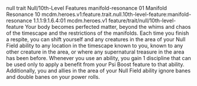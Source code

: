 <ability>
  <metadata>
    <class>null</class>
    <feature_type>trait</feature_type>
    <file_dpath>Null/10th-Level Features</file_dpath>
    <item_id>manifold-resonance</item_id>
    <item_index>01</item_index>
    <item_name>Manifold Resonance</item_name>
    <level>10</level>
    <scc>mcdm.heroes.v1:feature.trait.null.10th-level-feature:manifold-resonance</scc>
    <scdc>1.1.1:9.1.6.4:01</scdc>
    <source>mcdm.heroes.v1</source>
    <type>feature/trait/null/10th-level-feature</type>
  </metadata>
  <effects>
    <effect type="mundane">Your body becomes perfected matter, beyond the whims and chaos of the timescape and the restrictions of the manifolds. Each time you finish a respite, you can shift yourself and any creatures in the area of your Null Field ability to any location in the timescape known to you, known to any other creature in the area, or where any supernatural treasure in the area has been before.
Whenever you use an ability, you gain 1 discipline that can be used only to apply a benefit from your Psi Boost feature to that ability. Additionally, you and allies in the area of your Null Field ability ignore banes and double banes on your power rolls.</effect>
  </effects>
</ability>
